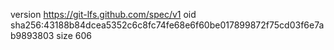version https://git-lfs.github.com/spec/v1
oid sha256:43188b84dcea5352c6c8fc74fe68e6f60be017899872f75cd03f6e7ab9893803
size 606
